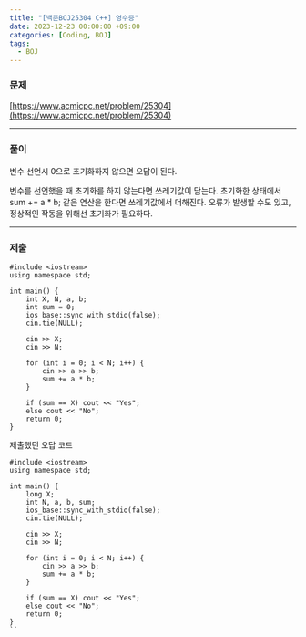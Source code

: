 ```yaml
---
title: "[백준BOJ25304 C++] 영수증"
date: 2023-12-23 00:00:00 +09:00
categories: [Coding, BOJ]
tags:
  - BOJ
---
```

### 문제
[https://www.acmicpc.net/problem/25304](https://www.acmicpc.net/problem/25304)

***
### 풀이
변수 선언시 0으로 초기화하지 않으면 오답이 된다.

변수를 선언했을 때 초기화를 하지 않는다면 쓰레기값이 담는다.
초기화한 상태에서 sum += a * b; 같은 연산을 한다면 쓰레기값에서 더해진다.
오류가 발생할 수도 있고, 정상적인 작동을 위해선 초기화가 필요하다.

***
### 제출

```
#include <iostream>
using namespace std;

int main() {
	int X, N, a, b;
	int sum = 0;
	ios_base::sync_with_stdio(false);
	cin.tie(NULL);

	cin >> X;
	cin >> N;
	
	for (int i = 0; i < N; i++) {
		cin >> a >> b;
		sum += a * b;
	}

	if (sum == X) cout << "Yes";
	else cout << "No";
	return 0;
}
```

제출했던 오답 코드
```
#include <iostream>
using namespace std;

int main() {
	long X;
	int N, a, b, sum;
	ios_base::sync_with_stdio(false);
	cin.tie(NULL);

	cin >> X;
	cin >> N;
	
	for (int i = 0; i < N; i++) {
		cin >> a >> b;
		sum += a * b;
	}

	if (sum == X) cout << "Yes";
	else cout << "No";
	return 0;
}
``

